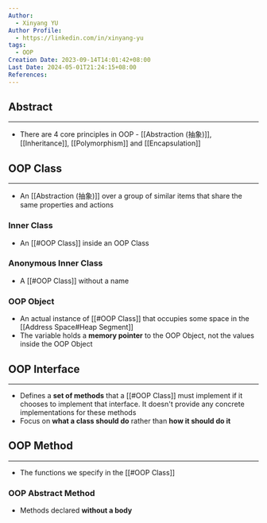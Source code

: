 ```yaml
---
Author:
  - Xinyang YU
Author Profile:
  - https://linkedin.com/in/xinyang-yu
tags:
  - OOP
Creation Date: 2023-09-14T14:01:42+08:00
Last Date: 2024-05-01T21:24:15+08:00
References: 
---
```

## Abstract
---
- There are 4 core principles in OOP - [[Abstraction (抽象)]], [[Inheritance]], [[Polymorphism]] and [[Encapsulation]]



## OOP Class
---
- An [[Abstraction (抽象)]] over a group of similar items that share the same properties and actions

### Inner Class
- An [[#OOP Class]] inside an OOP Class

### Anonymous Inner Class
- A [[#OOP Class]] without a name


### OOP Object
- An actual instance of [[#OOP Class]] that occupies some space in the [[Address Space#Heap Segment]]
- The variable holds a **memory pointer** to the OOP Object, not the values inside the OOP Object




## OOP Interface
---
- Defines a **set of methods** that a [[#OOP Class]] must implement if it chooses to implement that interface. It doesn't provide any concrete implementations for these methods
- Focus on **what a class should do** rather than **how it should do it**


## OOP Method
---
- The functions we specify in the [[#OOP Class]]

### OOP Abstract Method
- Methods declared **without a body**
